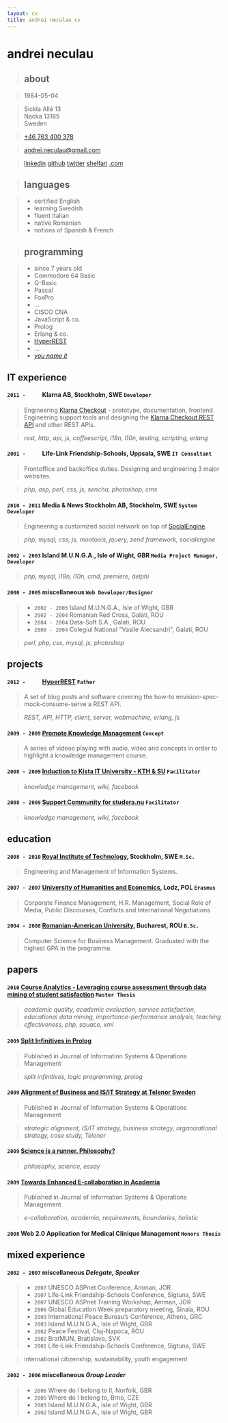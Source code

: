 ```yaml
---
layout: cv
title: andrei neculau cv
---
```

# andrei **neculau**



> ## about

> 1984-05-04

> Sickla Allé 13  
> Nacka 13165  
> Sweden

> <a href="tel:+46-763-400-378">+46 763 400 378</a>

> andrei.neculau@gmail.com

> [linkedin](http://se.linkedin.com/in/andreineculau)
> [github](https://github.com/andreineculau)
> [twitter](https://twitter.com/andreineculau)
> [shelfari](http://shelfari.com/andreineculau)
> [.com](http://andreineculau.com)



> ## languages

> * <span class="more" title="TOEFL iBT 108/120">certified</span> English
> * learning Swedish
> * fluent Italian
> * native Romanian
> * notions of Spanish & French



> ## programming

> * since 7 years old
> * Commodore 64 Basic
> * Q-Basic
> * Pascal
> * FoxPro
> * ...
> * CISCO CNA
> * JavaScript & co.
> * Prolog
> * Erlang & co.
> * [HyperREST](http://hyperrest.com)
> * ...
> * [*you name it*](http://highscalability.com/blog/2013/1/16/what-if-cars-were-rented-like-we-hire-programmers.html)

<div class="page-break"></div>



## IT experience

#### `2011 -     ` **Klarna AB, Stockholm, <accronym title="Sweden">SWE</accronym>** `Developer`
> Engineering [Klarna Checkout](https://klarna.com/sv/salj-med-klarna/vara-tjanster/klarna-checkout) - prototype, documentation, frontend. Engineering support tools and designing the [Klarna Checkout REST API](https://docs.klarna.com/en/rest-api#api-overview) and other REST APIs.

> *rest, http, api, js, coffeescript, i18n, l10n, testing, scripting, erlang*

#### `2001 -     ` **Life-Link Friendship-Schools, Uppsala, <accronym title="Sweden">SWE</accronym>** `IT Consultant`
> Frontoffice and backoffice duties. Designing and engineering 3 major websites.

> *php, asp, perl, css, js, sencha, photoshop, cms*

#### `2010 - 2011` **Media & News Stockholm AB, Stockholm, <accronym title="Sweden">SWE</accronym>** `System Developer`
> Engineering a customized social network on top of [SocialEngine](http://blog.andreineculau.com/2011/01/an-developers-review-on-webligos-socialengine/).

> *php, mysql, css, js, mootools, jquery, zend framework, socialengine*

#### `2002 - 2003` **Island <accronym title="Model of United Nations General Assembly">M.U.N.G.A.</accronym>, Isle of Wight, <accronym title="United Kingdom">GBR</accronym>** `Media Project Manager, Developer`
> *php, mysql, i18n, l10n, cmd, premiere, delphi*

#### `2000 - 2005` **miscellaneous** `Web Developer/Designer`
> * `2002 - 2005` Island <accronym title="Model of United Nations General Assembly">M.U.N.G.A.</accronym>, Isle of Wight, <accronym title="United Kingdom">GBR</accronym>
> * `2002 - 2004` Romanian Red Cross, Galati, <accronym title="Romania">ROU</accronym>
> * `2004 - 2004` Data-Soft S.A., Galati, <accronym title="Romania">ROU</accronym>
> * `2000 - 2004` Colegiul National "Vasile Alecsandri", Galati, <accronym title="Romania">ROU</accronym>

> *perl, php, css, mysql, js, photoshop*



## projects

#### `2012 -     ` **[HyperREST](http://hyperrest.com)** `Father`
> A set of blog posts and software covering the how-to envision-spec-mock-consume-serve a REST API.

> *REST, API, HTTP, client, server, webmachine, erlang, js*

#### `2009 - 2009` **[Promote Knowledge Management](http://vimeo.com/couchmode/album/2007694/sort:preset/45768175)** `Concept`
> A series of videos playing with audio, video and concepts in order to highlight a knowledge management course.

#### `2008 - 2009` **[Induction to Kista IT University - KTH & SU](http://dsv.su.se.andreineculau.com)** `Facilitator`
> *knowledge management, wiki, facebook*

#### `2008 - 2009` **[Support Community for <span class="more" title="Admissions to Higher Studies in Sweden">studera.nu</span>](http://studera.nu.andreineculau.com)** `Facilitator`
> *knowledge management, wiki, facebook*

<div class="page-break"></div>



## education

#### `2008 - 2010` **[Royal Institute of Technology](http://www.kth.se/en), Stockholm, <accronym title="Sweden">SWE</accronym>** `M.Sc.`
> Engineering and Management of Information Systems.

#### `2007 - 2007` **[University of Humanities and Economics](http://www.ahe.lodz.pl/en), Lodz, <accronym title="Poland">POL</accronym>** `Erasmus`
> Corporate Finance Management, H.R. Management, Social Role of Media, Public Discourses, Conflicts and International Negotiations

#### `2004 - 2008` **[Romanian-American University](http://www.rau.ro/index.php?newlang=english), Bucharest, <accronym title="Romania">ROU</accronym>** `B.Sc.`
> Computer Science for Business Management. Graduated with the highest GPA in the programme.



## papers

#### `2010` **[Course Analytics - Leveraging course assessment through data mining of student satisfaction](https://daisy.dsv.su.se/fil/visa?id=57498)** `Master Thesis`
> *academic quality, academic evaluation, service satisfaction, educational data mining, importance-performance analysis, teaching eﬀectiveness, php, squace, xml*

#### `2009` **[Split Infinitives in Prolog](http://www.rebe.rau.ro/RePEc/rau/jisomg/WI09/JISOM-WI09-A5.pdf)**
> Published in Journal of Information Systems & Operations Management

> *split infinitives, logic programming, prolog*

#### `2009` **[Alignment of Business and IS/IT Strategy at Telenor Sweden](http://www.rebe.rau.ro/RePEc/rau/jisomg/SU09/JISOM-SU09-A1.pdf)**
> Published in Journal of Information Systems & Operations Management

> *strategic alignment, IS/IT strategy, business strategy, organizational strategy, case study, Telenor*

#### `2009` **[Science is a runner. Philosophy?](http://files.andreineculau.com/education/kth/1.3/POS-IC2002_-_Essay.pdf)**
> *philosophy, science, essay*

#### `2009` **[Towards Enhanced E-collaboration in Academia](http://www.rebe.rau.ro/RePEc/rau/jisomg/SU09/JISOM-SU09-A4.pdf)**
> Published in Journal of Information Systems & Operations Management

> *e-collaboration, academia, requirements, boundaries, holistic*

#### `2008` **Web 2.0 Application for Medical Clinique Management** `Honors Thesis`

<div class="page-break"></div>



## mixed experience

#### `2002 - 2007` **miscellaneous** *Delegate, Speaker*
> * `2007` UNESCO ASPnet Conference, Amman, <accronym title="Jordan">JOR</accronym>
> * `2007` Life-Link Friendship-Schools Conference, Sigtuna, <accronym title="Sweden">SWE</accronym>
> * `2007` UNESCO ASPnet Training Workshop, Amman, <accronym title="Jordan">JOR</accronym>
> * `2006` Global Education Week preparatory meeting, Sinaia, <accronym title="Romania">ROU</accronym>
> * `2003` International Peace Bureau’s Conference, Athens, <accronym title="Greece">GRC</accronym>
> * `2003` Island <accronym title="Model of United Nations General Assembly">M.U.N.G.A.</accronym>, Isle of Wight, <accronym title="United Kingdom">GBR</accronym>
> * `2002` Peace Festival, Cluj-Napoca, <accronym title="Romania">ROU</accronym>
> * `2002` Brat<accronym title="Model of United Nations">MUN</accronym>, Bratislava, <accronym title="Slovakia">SVK</accronym>
> * `2001` Life-Link Friendship-Schools Conference, Sigtuna, <accronym title="Sweden">SWE</accronym>

> international citizenship, sustainability, youth engagement

#### `2002 - 2006` **miscellaneous** *Group Leader*
> * `2006` Where do I belong to II, Norfolk, <accronym title="United Kingdom">GBR</accronym>
> * `2005` Where do I belong to, Brno, <accronym title="Czech Republic">CZE</accronym>
> * `2003` Island <accronym title="Model of United Nations General Assembly">M.U.N.G.A.</accronym>, Isle of Wight, <accronym title="United Kingdom">GBR</accronym>
> * `2002` Island <accronym title="Model of United Nations General Assembly">M.U.N.G.A.</accronym>, Isle of Wight, <accronym title="United Kingdom">GBR</accronym>
